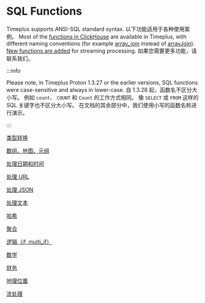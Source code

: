 # SQL Functions

Timeplus supports ANSI-SQL standard syntax. 以下功能适用于各种使用案例。 Most of the [functions in ClickHouse](https://clickhouse.com/docs/en/sql-reference/functions) are available in Timeplus, with different naming conventions (for example [array_join](/functions_for_comp#array_join) instead of [arrayJoin](https://clickhouse.com/docs/en/sql-reference/functions/array-join)). [New functions are added](/functions_for_streaming) for streaming processing. 如果您需要更多功能，请联系我们。

:::info

Please note, in Timeplus Proton 1.3.27 or the earlier versions, SQL functions were case-sensitive and always in lower-case. 自 1.3.28 起，函数名不区分大小写。 例如 `count`、 `COUNT` 和 `Count` 的工作方式相同。 像 `SELECT` 或 `FROM` 这样的 SQL 关键字也不区分大小写。 在文档的其余部分中，我们使用小写的函数名称进行演示。

:::

[类型转换](/functions_for_type)

[数组、地图、元组](/functions_for_comp)

[处理日期和时间](/functions_for_datetime)

[处理 URL](/functions_for_url)

[处理 JSON](/functions_for_json)

[处理文本](/functions_for_text)

[哈希](/functions_for_hash)

[聚合](/functions_for_agg)

[逻辑（if, multi_if）](/functions_for_logic)

[数学](/functions_for_math)

[财务](/functions_for_fin)

[地理位置](/functions_for_geo)

[流处理](/functions_for_streaming)

